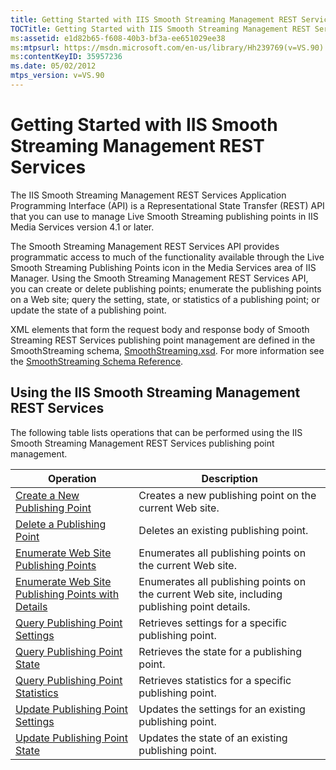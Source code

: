 ```yaml
---
title: Getting Started with IIS Smooth Streaming Management REST Services
TOCTitle: Getting Started with IIS Smooth Streaming Management REST Services
ms:assetid: e1d82b65-f608-40b3-bf3a-ee651029ee38
ms:mtpsurl: https://msdn.microsoft.com/en-us/library/Hh239769(v=VS.90)
ms:contentKeyID: 35957236
ms.date: 05/02/2012
mtps_version: v=VS.90
---
```


# Getting Started with IIS Smooth Streaming Management REST Services

The IIS Smooth Streaming Management REST Services Application Programming Interface (API) is a Representational State Transfer (REST) API that you can use to manage Live Smooth Streaming publishing points in IIS Media Services version 4.1 or later.

The Smooth Streaming Management REST Services API provides programmatic access to much of the functionality available through the Live Smooth Streaming Publishing Points icon in the Media Services area of IIS Manager. Using the Smooth Streaming Management REST Services API, you can create or delete publishing points; enumerate the publishing points on a Web site; query the setting, state, or statistics of a publishing point; or update the state of a publishing point.

XML elements that form the request body and response body of Smooth Streaming REST Services publishing point management are defined in the SmoothStreaming schema, [SmoothStreaming.xsd](http://go.microsoft.com/fwlink/?linkid=231871). For more information see the [SmoothStreaming Schema Reference](smoothstreaming-schema-reference.md).

## Using the IIS Smooth Streaming Management REST Services

The following table lists operations that can be performed using the IIS Smooth Streaming Management REST Services publishing point management.

|Operation|Description|
|--- |--- |
|[Create a New Publishing Point](create-a-new-publishing-point.md)|Creates a new publishing point on the current Web site.|
|[Delete a Publishing Point](delete-a-publishing-point.md)|Deletes an existing publishing point.|
|[Enumerate Web Site Publishing Points](enumerate-web-site-publishing-points.md)|Enumerates all publishing points on the current Web site.|
|[Enumerate Web Site Publishing Points with Details](enumerate-web-site-publishing-points-with-details.md)|Enumerates all publishing points on the current Web site, including publishing point details.|
|[Query Publishing Point Settings](query-publishing-point-settings.md)|Retrieves settings for a specific publishing point.|
|[Query Publishing Point State](query-publishing-point-state.md)|Retrieves the state for a publishing point.|
|[Query Publishing Point Statistics](query-publishing-point-statistics.md)|Retrieves statistics for a specific publishing point.|
|[Update Publishing Point Settings](update-publishing-point-settings.md)|Updates the settings for an existing publishing point.|
|[Update Publishing Point State](update-publishing-point-state.md)|Updates the state of an existing publishing point.|

